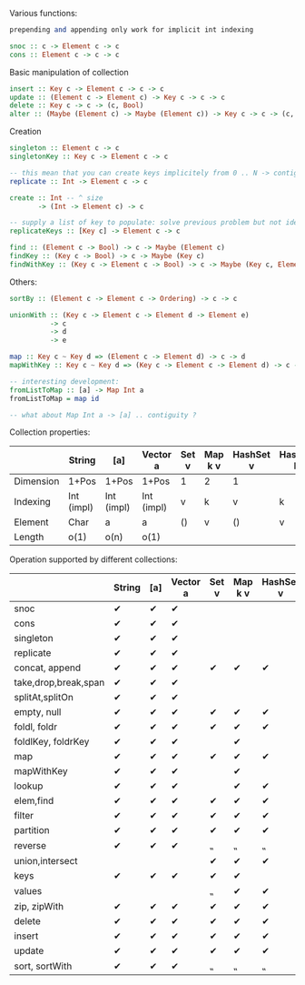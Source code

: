 
Various functions:

```haskell
prepending and appending only work for implicit int indexing

snoc :: c -> Element c -> c
cons :: Element c -> c -> c
```

Basic manipulation of collection

```haskell
insert :: Key c -> Element c -> c -> c
update :: (Element c -> Element c) -> Key c -> c -> c
delete :: Key c -> c -> (c, Bool)
alter :: (Maybe (Element c) -> Maybe (Element c)) -> Key c -> c -> (c, Ternary: Created/Deleted/Modified)
```

Creation

```haskell
singleton :: Element c -> c
singletonKey :: Key c -> Element c -> c

-- this mean that you can create keys implicitely from 0 .. N -> contiguity
replicate :: Int -> Element c -> c

create :: Int -- ^ size
       -> (Int -> Element c) -> c

-- supply a list of key to populate: solve previous problem but not ideal for collection with contiguous indexing
replicateKeys :: [Key c] -> Element c -> c
```

```haskell
find :: (Element c -> Bool) -> c -> Maybe (Element c)
findKey :: (Key c -> Bool) -> c -> Maybe (Key c)
findWithKey :: (Key c -> Element c -> Bool) -> c -> Maybe (Key c, Element c)
```

Others:

```haskell
sortBy :: (Element c -> Element c -> Ordering) -> c -> c
```

```haskell
unionWith :: (Key c -> Element c -> Element d -> Element e)
          -> c
          -> d
          -> e
```

```haskell
map :: Key c ~ Key d => (Element c -> Element d) -> c -> d
mapWithKey :: Key c ~ Key d => (Key c -> Element c -> Element d) -> c -> d

-- interesting development:
fromListToMap :: [a] -> Map Int a
fromListToMap = map id

-- what about Map Int a -> [a] .. contiguity ?

```

Collection properties:

|                      | String     | [a]        | Vector a   | Set v | Map k v | HashSet v | HashMap k v |
|----------------------|------------|------------|------------|-------|---------|-----------|-------------|
| Dimension            | 1+Pos      | 1+Pos      | 1+Pos      | 1     | 2       | 1         |             |
| Indexing             | Int (impl) | Int (impl) | Int (impl) | v     | k       | v         | k           |
| Element              | Char       | a          | a          | ()    | v       | ()        | v           |
| Length               | o(1)       | o(n)       | o(1)       |       |         |           |             |

Operation supported by different collections:

|                      | String     | [a]        | Vector a   | Set v | Map k v | HashSet v | HashMap k v |
|----------------------|------------|------------|------------|-------|---------|-----------|-------------|
| snoc                 | ✔          | ✔          | ✔          |       |         |           |             |
| cons                 | ✔          | ✔          | ✔          |       |         |           |             |
| singleton            | ✔          | ✔          | ✔          |       |         |           |             |
| replicate            | ✔          | ✔          | ✔          |       |         |           |             |
| concat, append       | ✔          | ✔          | ✔          | ✔     | ✔       | ✔         | ✔           |
| take,drop,break,span | ✔          | ✔          | ✔          |       |         |           |             |
| splitAt,splitOn      | ✔          | ✔          | ✔          |       |         |           |             |
| empty, null          | ✔          | ✔          | ✔          | ✔     | ✔       | ✔         | ✔           |
| foldl, foldr         | ✔          | ✔          | ✔          | ✔     | ✔       | ✔         | ✔           |
| foldlKey, foldrKey   | ✔          | ✔          | ✔          |       | ✔       |           |             |
| map                  | ✔          | ✔          | ✔          | ✔     | ✔       | ✔         | ✔           |
| mapWithKey           | ✔          | ✔          | ✔          |       | ✔       |           |             |
| lookup               | ✔          | ✔          | ✔          |       | ✔       | ✔         | ✔           |
| elem,find            | ✔          | ✔          | ✔          | ✔     | ✔       | ✔         | ✔           |
| filter               | ✔          | ✔          | ✔          | ✔     | ✔       | ✔         | ✔           |
| partition            | ✔          | ✔          | ✔          | ✔     | ✔       | ✔         | ✔           |
| reverse              | ✔          | ✔          | ✔          | ⹂     | ⹂       | ⹂         | ⹂           |
| union,intersect      |            |            |            | ✔     | ✔       | ✔         | ✔           |
| keys                 | ✔          | ✔          | ✔          | ✔     | ✔       |           |             |
| values               |            |            |            | ⹂     | ✔       | ✔         | ✔           |
| zip, zipWith         | ✔          | ✔          | ✔          | ✔     | ✔       | ✔         | ✔           |
| delete               | ✔          | ✔          | ✔          | ✔     | ✔       | ✔         | ✔           |
| insert               | ✔          | ✔          | ✔          | ✔     | ✔       | ✔         | ✔           |
| update               | ✔          | ✔          | ✔          | ✔     | ✔       | ✔         | ✔           |
| sort, sortWith       | ✔          | ✔          | ✔          | ⹂     | ⹂       | ⹂         | ⹂           |

